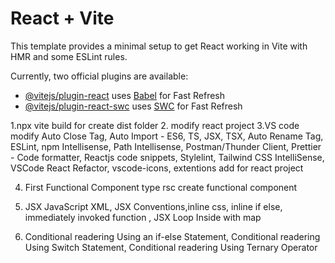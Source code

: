 # React + Vite

This template provides a minimal setup to get React working in Vite with HMR and some ESLint rules.

Currently, two official plugins are available:

- [@vitejs/plugin-react](https://github.com/vitejs/vite-plugin-react/blob/main/packages/plugin-react/README.md) uses [Babel](https://babeljs.io/) for Fast Refresh
- [@vitejs/plugin-react-swc](https://github.com/vitejs/vite-plugin-react-swc) uses [SWC](https://swc.rs/) for Fast Refresh



1.npx vite build for create dist folder
2. modify react project
3.VS code modify Auto Close Tag, Auto Import - ES6, TS, JSX, TSX, Auto Rename Tag, ESLint, npm Intellisense, Path Intellisense, Postman/Thunder Client, Prettier - Code formatter, Reactjs code snippets, Stylelint, Tailwind CSS IntelliSense, VSCode React Refactor, vscode-icons,  extentions add for react project

4. First Functional Component
type rsc create functional component

5. JSX JavaScript XML, JSX Conventions,inline css, inline if else, immediately invoked function , JSX Loop Inside with map

6. Conditional readering Using an if-else Statement, Conditional readering Using Switch Statement, Conditional readering Using Ternary Operator
